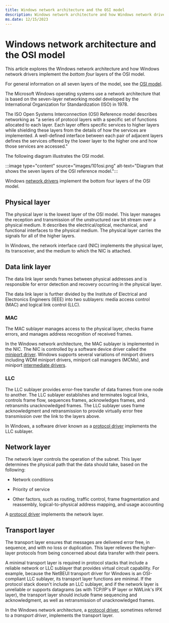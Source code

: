 ```yaml
---
title: Windows network architecture and the OSI model
description: Windows network architecture and how Windows network drivers implement the bottom four layers of the OSI model.
ms.date: 12/15/2023
---
```


# Windows network architecture and the OSI model

This article explores the Windows network architecture and how Windows network drivers implement the *bottom four* layers of the OSI model.

For general information on all seven layers of the model, see the [OSI model](https://en.wikipedia.org/wiki/OSI_model).

The Microsoft Windows operating systems use a network architecture that is based on the seven-layer networking model developed by the International Organization for Standardization (ISO) in 1978. 

The ISO Open Systems Interconnection (OSI) Reference model describes networking as "a series of protocol layers with a specific set of functions allocated to each layer. Each layer offers specific services to higher layers while shielding these layers from the details of how the services are implemented. A well-defined interface between each pair of adjacent layers defines the services offered by the lower layer to the higher one and how those services are accessed." 

The following diagram illustrates the OSI model.

:::image type="content" source="images/101osi.png" alt-text="Diagram that shows the seven layers of the OSI reference model.":::

Windows [network drivers](ndis-drivers.md) implement the bottom four layers of the OSI model. 

## Physical layer  
The physical layer is the lowest layer of the OSI model. This layer manages the reception and transmission of the unstructured raw bit stream over a physical medium. It describes the electrical/optical, mechanical, and functional interfaces to the physical medium. The physical layer carries the signals for all of the higher layers. 

In Windows, the network interface card (NIC) implements the physical layer, its transceiver, and the medium to which the NIC is attached.

## Data link layer  

The data link layer sends frames between physical addresses and is responsible for error detection and recovery occurring in the physical layer. 

The data link layer is further divided by the Institute of Electrical and Electronics Engineers (IEEE) into two sublayers: media access control (MAC) and logical link control (LLC).

### MAC

The MAC sublayer manages access to the physical layer, checks frame errors, and manages address recognition of received frames.

In the Windows network architecture, the MAC sublayer is implemented in the NIC. The NIC is controlled by a software device driver called the [miniport driver](ndis-miniport-drivers2.md). Windows supports several variations of miniport drivers including WDM miniport drivers, miniport call managers (MCMs), and miniport [intermediate drivers](ndis-intermediate-drivers.md).

### LLC

The LLC sublayer provides error-free transfer of data frames from one node to another. The LLC sublayer establishes and terminates logical links, controls frame flow, sequences frames, acknowledges frames, and retransmits unacknowledged frames. The LLC sublayer uses frame acknowledgment and retransmission to provide virtually error free transmission over the link to the layers above.

In Windows, a software driver known as a [protocol driver](./roadmap-for-developing-ndis-protocol-drivers.md) implements the LLC sublayer.

## Network layer
The network layer controls the operation of the subnet. This layer determines the physical path that the data should take, based on the following:

-   Network conditions

-   Priority of service

-   Other factors, such as routing, traffic control, frame fragmentation and reassembly, logical-to-physical address mapping, and usage accounting

A [protocol driver](./roadmap-for-developing-ndis-protocol-drivers.md) implements the network layer.

## Transport layer

The transport layer ensures that messages are delivered error free, in sequence, and with no loss or duplication. This layer relieves the higher-layer protocols from being concerned about data transfer with their peers. 

A minimal transport layer is required in protocol stacks that include a reliable network or LLC sublayer that provides virtual circuit capability. For example, because the NetBEUI transport driver for Windows is an OSI-compliant LLC sublayer, its transport layer functions are minimal. If the protocol stack doesn't include an LLC sublayer, and if the network layer is unreliable or supports datagrams (as with TCP/IP's IP layer or NWLink's IPX layer), the transport layer should include frame sequencing and acknowledgment, as well as retransmission of unacknowledged frames.

In the Windows network architecture, a [protocol driver](./roadmap-for-developing-ndis-protocol-drivers.md), sometimes referred to a *transport driver*, implements the transport layer.

